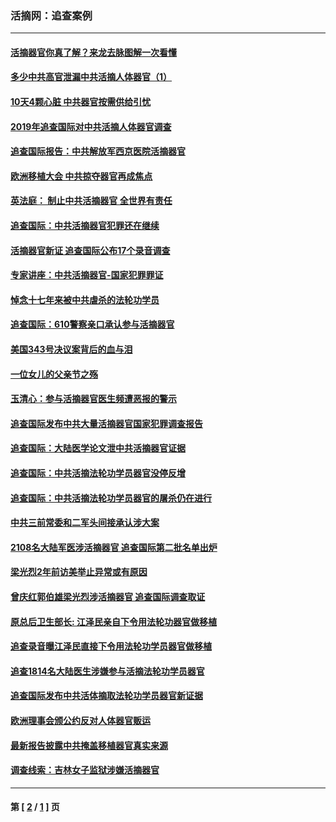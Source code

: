 ### 活摘网：追查案例
---
#### [活摘器官你真了解？来龙去脉图解一次看懂](../../pages/nf5880/n13013820.md?01080430) 
#### [多少中共高官泄漏中共活摘人体器官（1）](../../pages/nf5880/n12671234.md?01080430) 
#### [10天4颗心脏 中共器官按需供给引忧](../../pages/nf5880/n12326366.md?01080430) 
#### [2019年追查国际对中共活摘人体器官调查](../../pages/nf5880/n11917733.md?01080430) 
#### [追查国际报告：中共解放军西京医院活摘器官](../../pages/nf5880/n11838359.md?01080430) 
#### [欧洲移植大会 中共掠夺器官再成焦点](../../pages/nf5880/n11538883.md?01080430) 
#### [英法庭： 制止中共活摘器官 全世界有责任](../../pages/nf5880/n11330691.md?01080430) 
#### [追查国际：中共活摘器官犯罪还在继续](../../pages/nf5880/n11218301.md?01080430) 
#### [活摘器官新证 追查国际公布17个录音调查](../../pages/nf5880/n10897744.md?01080430) 
#### [专家讲座：中共活摘器官-国家犯罪罪证](../../pages/nf5880/n8828153.md?01080430) 
#### [悼念十七年来被中共虐杀的法轮功学员](../../pages/nf5880/n8124823.md?01080430) 
#### [追查国际：610警察亲口承认参与活摘器官](../../pages/nf5880/n8109067.md?01080430) 
#### [美国343号决议案背后的血与泪](../../pages/nf5880/n8020684.md?01080430) 
#### [一位女儿的父亲节之殇](../../pages/nf5880/n8014122.md?01080430) 
#### [玉清心：参与活摘器官医生频遭恶报的警示](../../pages/nf5880/n4637546.md?01080430) 
#### [追查国际发布中共大量活摘器官国家犯罪调查报告](../../pages/nf5880/n4613428.md?01080430) 
#### [追查国际：大陆医学论文泄中共活摘器官证据](../../pages/nf5880/n4608794.md?01080430) 
#### [追查国际：中共活摘法轮功学员器官没停反增](../../pages/nf5880/n4584075.md?01080430) 
#### [追查国际：中共活摘法轮功学员器官的屠杀仍在进行](../../pages/nf5880/n4299154.md?01080430) 
#### [中共三前常委和二军头间接承认涉大案](../../pages/nf5880/n4286244.md?01080430) 
#### [2108名大陆军医涉活摘器官 追查国际第二批名单出炉](../../pages/nf5880/n4284769.md?01080430) 
#### [梁光烈2年前访美举止异常或有原因](../../pages/nf5880/n4279686.md?01080430) 
#### [曾庆红郭伯雄梁光烈涉活摘器官 追查国际调查取证](../../pages/nf5880/n4278462.md?01080430) 
#### [原总后卫生部长: 江泽民亲自下令用法轮功器官做移植](../../pages/nf5880/n4263864.md?01080430) 
#### [追查录音曝江泽民直接下令用法轮功学员器官做移植](../../pages/nf5880/n4261268.md?01080430) 
#### [追查1814名大陆医生涉嫌参与活摘法轮功学员器官](../../pages/nf5880/n4259055.md?01080430) 
#### [追查国际发布中共活体摘取法轮功学员器官新证据](../../pages/nf5880/n4258255.md?01080430) 
#### [欧洲理事会颁公约反对人体器官贩运](../../pages/nf5880/n4206955.md?01080430) 
#### [最新报告披露中共掩盖移植器官真实来源](../../pages/nf5880/n4140084.md?01080430) 
#### [调查线索：吉林女子监狱涉嫌活摘器官](../../pages/nf5880/n4044366.md?01080430) 

---
#### 第 [ [2](./2.md?01080430) / [1](./1.md?01080430) ] 页
